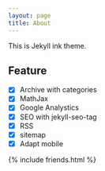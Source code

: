 ```yaml
---
layout: page
title: About
---
```


This is Jekyll ink theme.

## Feature

- [x] Archive with categories
- [x] MathJax
- [x] Google Analystics
- [x] SEO with jekyll-seo-tag
- [x] RSS
- [x] sitemap
- [x] Adapt mobile

{% include friends.html %}